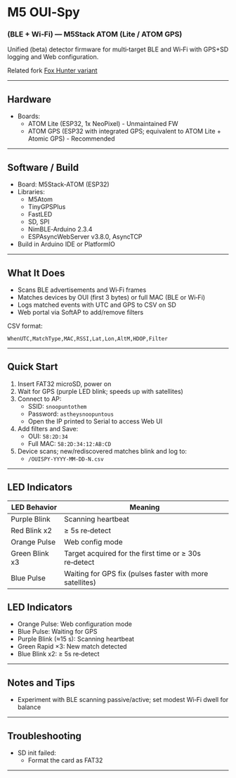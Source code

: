 # M5 OUI‑Spy 
### (BLE + Wi‑Fi) — M5Stack ATOM (Lite / ATOM GPS)

Unified (beta) detector firmware for multi‑target BLE and Wi‑Fi with GPS+SD logging and Web configuration.

Related fork [Fox Hunter variant](https://github.com/lukeswitz/ouispy-foxhunter/tree/main/M5_Atom_Foxhunt)

---

## Hardware

- Boards:
  - ATOM Lite (ESP32, 1x NeoPixel) - Unmaintained FW
  - ATOM GPS (ESP32 with integrated GPS; equivalent to ATOM Lite + Atomic GPS) - Recommended

---

## Software / Build

- Board: M5Stack‑ATOM (ESP32)
- Libraries:
  - M5Atom
  - TinyGPSPlus
  - FastLED
  - SD, SPI
  - NimBLE‑Arduino 2.3.4
  - ESPAsyncWebServer v3.8.0, AsyncTCP
- Build in Arduino IDE or PlatformIO

---

## What It Does

- Scans BLE advertisements and Wi‑Fi frames
- Matches devices by OUI (first 3 bytes) or full MAC (BLE or Wi‑Fi)
- Logs matched events with UTC and GPS to CSV on SD
- Web portal via SoftAP to add/remove filters

CSV format:
```csv
WhenUTC,MatchType,MAC,RSSI,Lat,Lon,AltM,HDOP,Filter
```

---

## Quick Start

1) Insert FAT32 microSD, power on  
2) Wait for GPS (purple LED blink; speeds up with satellites)  
3) Connect to AP:
   - SSID: `snoopuntothem`
   - Password: `astheysnoopuntous`
   - Open the IP printed to Serial to access Web UI
4) Add filters and Save:
   - OUI: `58:2D:34`
   - Full MAC: `58:2D:34:12:AB:CD`
5) Device scans; new/rediscovered matches blink and log to:
   - `/OUISPY-YYYY-MM-DD-N.csv`

---


## LED Indicators

| LED Behavior | Meaning |
|--------------|---------|
| Purple Blink | Scanning heartbeat |
| Red Blink x2 | ≥ 5s re‑detect|
| Orange Pulse | Web config mode |
| Green Blink x3 | Target acquired for the first time or ≥ 30s re‑detect |
| Blue Pulse | Waiting for GPS fix (pulses faster with more satellites) |


## LED Indicators

- Orange Pulse: Web configuration mode
- Blue Pulse: Waiting for GPS
- Purple Blink (≈15 s): Scanning heartbeat
- Green Rapid ×3: New match detected 
- Blue Blink x2: ≥ 5s re‑detect
---

## Notes and Tips

- Experiment with BLE scanning passive/active; set modest Wi‑Fi dwell for balance
---

## Troubleshooting

- SD init failed:
   - Format the card as FAT32
  
---
